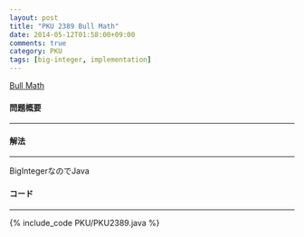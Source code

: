 ```yaml
---
layout: post
title: "PKU 2389 Bull Math"
date: 2014-05-12T01:58:00+09:00
comments: true
category: PKU
tags: [big-integer, implementation]
---
```


[Bull Math](http://poj.org/problem?id=2389)

#### 問題概要

****

#### 解法

****

BigIntegerなのでJava

#### コード

****

{% include_code PKU/PKU2389.java %}

